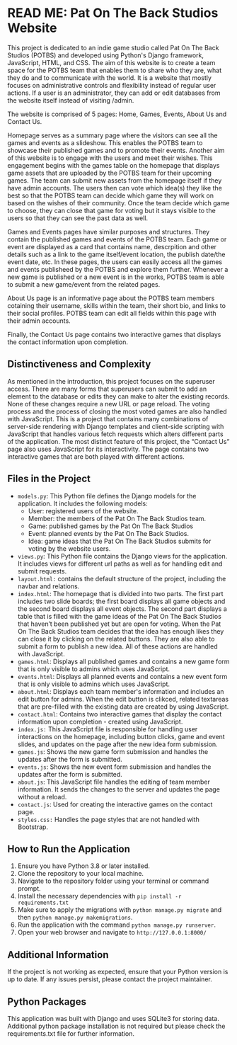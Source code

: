 # READ ME: Pat On The Back Studios Website

This project is dedicated to an indie game studio called Pat On The Back Studios (POTBS) and developed using Python's Django framework, JavaScript, HTML, and CSS. The aim of this website is to create a team space for the POTBS team that enables them to share who they are, what they do and to communicate with the world. It is a website that mostly focuses on administrative controls and flexibility instead of regular user actions. If a user is an administrator, they can add or edit databases from the website itself instead of visiting /admin. 

The website is comprised of 5 pages: Home, Games, Events, About Us and Contact Us.

Homepage serves as a summary page where the visitors can see all the games and events as a slideshow. This enables the POTBS team to showcase their published games and to promote their events. Another aim of this website is to engage with the users and meet their wishes. This engagement begins with the games table on the homepage that displays game assets that are uploaded by the POTBS team for their upcoming games. The team can submit new assets from the homepage itself if they have admin accounts. The users then can vote which idea(s) they like the best so that the POTBS team can decide which game they will work on based on the wishes of their community. Once the team decide which game to choose, they can close that game for voting but it stays visible to the users so that they can see the past data as well.

Games and Events pages have similar purposes and structures. They contain the published games and events of the POTBS team. Each game or event are displayed as a card that contains name, descrpition and other details such as a link to the game itself/event location, the publish date/the event date, etc. In these pages, the users can easily access all the games and events publisheed by the POTBS and explore them further. Whenever a new game is published or a new event is in the works, POTBS team is able to submit a new game/event from the related pages.

About Us page is an informative page about the POTBS team members cotaining their username, skills within the team, their short bio, and links to their social profiles. POTBS team can edit all fields within this page with their admin accounts.

Finally, the Contact Us page contains two interactive games that displays the contact information upon completion.

## Distinctiveness and Complexity

As mentioned in the introduction, this project focuses on the superuser access. There are many forms that superusers can submit to add an element to the database or edits they can make to alter the existing records. None of these changes require a new URL or page reload. The voting process and the process of closing the most voted games are also handled with JavaScript. This is a project that contains many combinations of server-side rendering with Django templates and client-side scripting with JavaScript that handles various fetch requests which alters different parts of the application. The most distinct feature of this project, the “Contact Us” page also uses JavaScript for its interactivity. The page contains two interactive games that are both played with different actions. 

## Files in the Project

- `models.py`: This Python file defines the Django models for the application. It includes the following models:
    - User: registered users of the website.
    - Member: the members of the Pat On The Back Studios team.
    - Game: published games by the Pat On The Back Studios
    - Event: planned events by the Pat On The Back Studios.
    - Idea: game ideas that the Pat On The Back Studios submits for voting by the website users.
- `views.py`: This Python file contains the Django views for the application. It includes views for different url paths as well as for handling edit and submit requests.
- `layout.html:` contains the default structure of the project, including the navbar and relations.
- `index.html`: The homepage that is divided into two parts. The first part includes two slide boards; the first board displays all game objects and the second board displays all event objects. The second part displays a table that is filled with the game ideas of the Pat On The Back Studios that haven’t been published yet but are open for voting. When the Pat On The Back Studios team decides that the idea has enough likes they can close it by clicking on the related buttons. They are also able to submit a form to publish a new idea. All of these actions are handled with JavaScript.
- `games.html`: Displays all published games and contains a new game form that is only visible to admins which uses JavaScript.
- `events.html`: Displays all planned events and contains a new event form that is only visible to admins which uses JavaScript.
- `about.html`:  Displays each team member's information and includes an edit button for admins. When the edit button is clikced, related textareas that are pre-filled with the existing data are created by using JavaScript.
- `contact.html`: Contains two interactive games that display the contact information upon completion - created using JavaScript.
- `index.js:` This JavaScript file is responsible for handling user interactions on the homepage, including button clicks, game and event slides, and updates on the page after the new idea form submission.
- `games.js`: Shows the new game form submission and handles the updates after the form is submitted.
- `events.js`: Shows the new event form submission and handles the updates after the form is submitted.
- `about.js`: This JavaScript file handles the editing of team member information. It sends the changes to the server and updates the page without a reload.
- `contact.js`: Used for creating the interactive games on the contact page.
- `styles.css:` Handles the page styles that are not handled with Bootstrap.

## How to Run the Application

1. Ensure you have Python 3.8 or later installed.
2. Clone the repository to your local machine.
3. Navigate to the repository folder using your terminal or command prompt.
4. Install the necessary dependencies with `pip install -r requirements.txt`
5. Make sure to apply the migrations with `python manage.py migrate` and then `python manage.py makemigrations`. 
6. Run the application with the command `python manage.py runserver`.
7. Open your web browser and navigate to `http://127.0.0.1:8000/`

## Additional Information

If the project is not working as expected, ensure that your Python version is up to date. If any issues persist, please contact the project maintainer.

## Python Packages

This application was built with Django and uses SQLite3 for storing data. Additional python package installation is not required but please check the requirements.txt file for further information.
